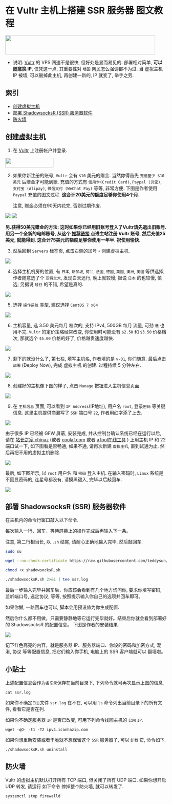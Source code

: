 # 在 Vultr 主机上搭建 SSR 服务器 图文教程

<a href="https://www.vultr.com/?ref=7492090"><img src="https://www.vultr.com/media/banner_2.png" width="468" height="60"></a>

- 说明: [Vultr](https://www.vultr.com/?ref=7492090) 的 VPS 网速不是很快, 但好处是显而易见的: 部署相对简单, **可以随意换 IP**, 仅凭这一点, 其重要性对 `墙国` 网民怎么强调都不为过. 当 虚拟主机 IP 被墙, 可以删掉此主机, 再创建一新的, IP 就变了, 举手之劳.

## 索引
- [创建虚拟主机](#创建虚拟主机)
- [部署 ShadowsocksR (SSR) 服务器软件](#部署-shadowsocksr-ssr-服务器软件)
- [防火墙](#防火墙)

## 创建虚拟主机

1. 在 [Vultr](https://www.vultr.com/?ref=7492090) 上注册帐户并登录.

<a href="https://www.vultr.com/?ref=7492090"><img src="vultr/logo_onwhite.svg" width="150" height="30"></a>

2. 如果你新注册的账号, `Vultr` 会有 `$10` 美元的赠金. 当然你得首先 `充值至少 $10 美元` 后赠金才可能到账. 
   充值的方式有 `信用卡(Credit Card)`, `Paypal (贝宝)`, `支付宝 (Alipay)`, `微信支付 (WeChat Pay)` 等等, 非常方便.
   下图是作者使用 `Paypal` 充值的图文过程. **这合计20美元的额度足够你使用4个月.**

   注意, 赠金必须在90天内花完, 否则过期作废.

<img src="vultr/billing-00.png" />

<img src="vultr/paypal-00.png" />

**另.获得50美元赠金的方法: 这时如果你已经用旧账号登入了Vultr请先退出旧账号. 用另一个全新的电邮账号, 从这个 [推荐链接](https://www.vultr.com/?ref=7772227-4F) 点进主站注册 Vultr 账号, 然后充值25美元, 就能得到. 这合计75美元的额度足够你使用一年半. 祝使用愉快.**

3. 然后回到 `Servers` 标签页, 点击右侧的加号 `+` 创建虚拟主机.

<img src="vultr/server.png" />

4. 选择主机机房的位置, 有 `日本`, `新加坡`, `荷兰`, `法国`, `德国`, `英国`, `澳洲`, `美国` 等供选择, 
   作者随意选了个 `亚特兰大`, 发现白天还行, 晚上就较慢; 据说 `日本` 的也较慢, 慎选; 另据说 `硅谷` 的不错, 希望是真的.

<img src="vultr/location.png" />

5. 选择 `操作系统` 类型, 建议选择 `CentOS 7 x64`

<img src="vultr/type.png" />

6. 主机容量, 选 3.50 美元每月 档次的, 支持 IPv4, 500GB 每月 流量, 可劲 `造` 也用不完. `Vultr` 的定价策略经常改变, 你使用时可能没有 `$2.50` 和 `$3.50` 价格档次, 那就选个 `$5.00` 价格的好了, 价格越贵速度越快.

<img src="vultr/size.png" />

7. 剩下的就没什么了, 第七栏, 填写主机名, 作者填的是 `v-01`, 你们随意. 
   最后点击 `部署` (Deploy Now), 完成 虚拟主机 的创建. 过程持续 5 分钟左右.

<img src="vultr/deploy.png" />

8. 创建好的主机像下图的样子, 点击 `Manage` 按钮进入主机信息页面.

<img src="vultr/created.png" />

9. 在 `主机信息` 页面, 可以看到 `IP Address`(IP地址), 用户名 `root`, 登录`密码` 等关键信息. 
   这里主机提供商漏写了 `SSH` 端口号 `22`, 作者用红字添了上去. 
   
<img src="vultr/host.png" />

   由于很多 IP 已经被 GFW 屏蔽, 安装完成, 并从控制台确认系统已经在运行以后, 请在 [站长之家 chinaz](http://old.tool.chinaz.com/port/) (或者 [coolaf.com](http://coolaf.com/tool/port) 或者 [aTool在线工具](http://atool.org/port_scanner.php) ) 上用主机 IP 和 22 端口试一下, 如下图看是否畅通, 如果不通, 请再次新建 `虚拟主机`, 直到试通为止. 然后再把不用的虚拟主机删除. 

<img src="vultr/port-scan.png" />

   最后, 如下图所示, 以 `root` 用户名 和 `密码` 登入主机. 在输入密码时, `Linux` 系统是不回显密码的, 连星号都没有, 请摸黑键入, 完毕以后敲回车.

<img src="vultr/host.png" />

## 部署 ShadowsocksR (SSR) 服务器软件

在主机内的命令行窗口敲入以下命令.

每次输入一行、回车，等待屏幕上的操作完成后再输入下一条。

注意, 第二行相当长, 以 `.sh` 结尾, 请耐心正确地输入完毕, 然后敲回车.

```bash
sudo su

wget --no-check-certificate https://raw.githubusercontent.com/teddysun/shadowsocks_install/master/shadowsocksR.sh

chmod +x shadowsocksR.sh

./shadowsocksR.sh 2>&1 | tee ssr.log
```

最后一步输入完毕并回车后，你应该会看到有几个地方询问你, 要求你填写密码, 监听端口号, 选定协议, 等等, 按照提示输入你自己的选项并回车即可。

如果你懒, 一路回车也可以, 脚本会用预设值为你生成配置. 

然后你什么都不用做，只需要静静地等它运行完毕就好。结束后你就会看到部署好的 ShadowsocksR 的配置信息。
下图是作者的安装结果.

<img src="vultr/ssr.png" />

记下红色高亮的内容，就是服务器 IP、服务器端口、你设的密码和加密方式, 混淆, 协议 等等配置信息, 
把它们输入你手机, 电脑上的 SSR 客户端就可以 翻墙啦。

## 小贴士

上述配置信息会作为`备忘录`保存在当前目录下, 下列命令就可再次显示上图的信息.
```
cat ssr.log
```
如果你不确定`日志`文件 `ssr.log` 在不在, 可以用 `ls` 命令列出当前目录下的所有文件, 看看它是否在列.

如果你不确定服务器 `IP` 是否已改变, 可用下列命令找回主机的 `公网` `IP`.
```
wget -qO- -t1 -T2 ipv4.icanhazip.com
```
如果你想重新安装或者干脆就不想保留这个 `SSR` 服务器了, 可以 `卸载` 它, 命令如下.
```
./shadowsocksR.sh uninstall
```

## 防火墙

Vultr 的虚拟主机默认打开所有 TCP 端口, 但关闭了所有 UDP 端口. 
如果你想开启 UDP 转发, 请运行 如下命令 停掉整个防火墙, 就可以转发了.
```
systemctl stop firewalld
```
